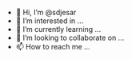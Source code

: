 - 👋 Hi, I’m @sdjesar
- 👀 I’m interested in ...
- 🌱 I’m currently learning ...
- 💞️ I’m looking to collaborate on ...
- 📫 How to reach me ...

<!---
sdjesar/sdjesar is a ✨ special ✨ repository because its `README.md` (this file) appears on your GitHub profile.
You can click the Preview link to take a look at your changes.
--->
